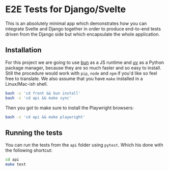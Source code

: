 # E2E Tests for Django/Svelte

This is an absolutely minimal app which demonstrates how you can integrate
Svelte and Django together in order to produce end-to-end tests driven from the
Django side but which encapsulate the whole application.

## Installation

For this project we are going to use [bun](https://bun.sh/) as a JS runtime and
[uv](https://github.com/astral-sh/uv) as a Python package manager, because they
are so much faster and so easy to install. Still the procedure would work with
`pip`, `node` and `npm` if you'd like so feel free to translate. We also assume
that you have `make` installed in a Linux/Mac-ish shell.

```bash
bash -c 'cd front && bun install'
bash -c 'cd api && make sync'
```

Then you got to make sure to install the Playwright browsers:

```bash
bash -c 'cd api && make playwright'
```

## Running the tests

You can run the tests from the `api` folder using `pytest`. Which his done with
the following shortcut:

```bash
cd api
make test
```
